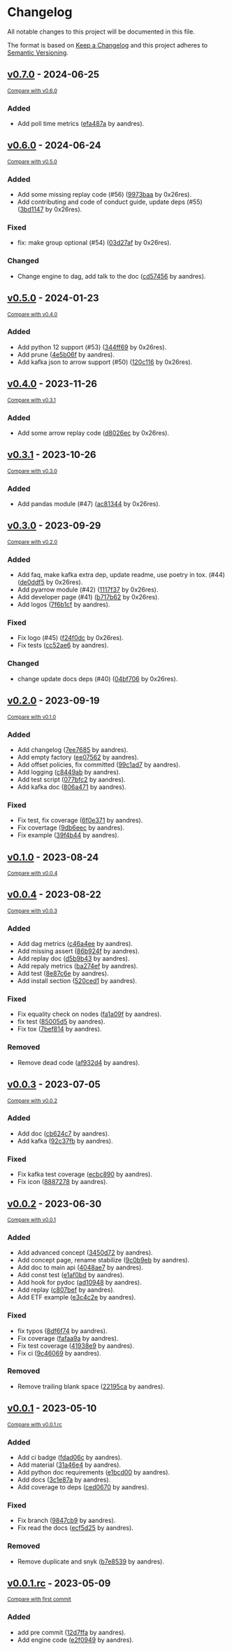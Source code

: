 # Changelog

All notable changes to this project will be documented in this file.

The format is based on [Keep a Changelog](http://keepachangelog.com/en/1.0.0/)
and this project adheres to [Semantic Versioning](http://semver.org/spec/v2.0.0.html).

<!-- insertion marker -->
## [v0.7.0](https://github.com/tradewelltech/beavers/releases/tag/v0.7.0) - 2024-06-25

<small>[Compare with v0.6.0](https://github.com/tradewelltech/beavers/compare/v0.6.0...v0.7.0)</small>

### Added

- Add poll time metrics ([efa487a](https://github.com/tradewelltech/beavers/commit/efa487a3e86f7748c160413ccba749e277e1bc5e) by aandres).

## [v0.6.0](https://github.com/tradewelltech/beavers/releases/tag/v0.6.0) - 2024-06-24

<small>[Compare with v0.5.0](https://github.com/tradewelltech/beavers/compare/v0.5.0...v0.6.0)</small>

### Added

- Add some missing replay code (#56) ([9973baa](https://github.com/tradewelltech/beavers/commit/9973baa73fd781656938578f9f0cefe7a283a389) by 0x26res).
- Add contributing and code of conduct guide, update deps (#55) ([3bd1147](https://github.com/tradewelltech/beavers/commit/3bd114724b5f2ac1095b00b8e90a55dd3a7333ab) by 0x26res).

### Fixed

- fix: make group optional (#54) ([03d27af](https://github.com/tradewelltech/beavers/commit/03d27af029d95be874a0b6b5e5cbc625945b984b) by 0x26res).

### Changed

- Change engine to dag, add talk to the doc ([cd57456](https://github.com/tradewelltech/beavers/commit/cd57456a271f99a81602f7d7d385f0caea84acd2) by aandres).

## [v0.5.0](https://github.com/tradewelltech/beavers/releases/tag/v0.5.0) - 2024-01-23

<small>[Compare with v0.4.0](https://github.com/tradewelltech/beavers/compare/v0.4.0...v0.5.0)</small>

### Added

- Add python 12 support (#53) ([344ff69](https://github.com/tradewelltech/beavers/commit/344ff69309d81780d9d08effc2fdfe3b1f8d9b22) by 0x26res).
- Add prune ([4e5b06f](https://github.com/tradewelltech/beavers/commit/4e5b06f073c2e210f4cca8d67f096698c52c3fa9) by aandres).
- Add kafka json to arrow support (#50) ([120c116](https://github.com/tradewelltech/beavers/commit/120c116d13ab46604d54088bb07d851ff5d3fd00) by 0x26res).


## [v0.4.0](https://github.com/tradewelltech/beavers/releases/tag/v0.4.0) - 2023-11-26

<small>[Compare with v0.3.1](https://github.com/tradewelltech/beavers/compare/v0.3.1...v0.4.0)</small>

### Added

- Add some arrow replay code ([d8026ec](https://github.com/tradewelltech/beavers/commit/d8026ecf744886b0bb7406814904adb3308ba0b9) by 0x26res).

## [v0.3.1](https://github.com/tradewelltech/beavers/releases/tag/v0.3.1) - 2023-10-26

<small>[Compare with v0.3.0](https://github.com/tradewelltech/beavers/compare/v0.3.0...v0.3.1)</small>
### Added

- Add pandas module (#47) ([ac81344](https://github.com/tradewelltech/beavers/commit/ac8134452c3a9636ea5a119e65db87df5a245271) by 0x26res).

## [v0.3.0](https://github.com/tradewelltech/beavers/releases/tag/v0.3.0) - 2023-09-29

<small>[Compare with v0.2.0](https://github.com/tradewelltech/beavers/compare/v0.2.0...v0.3.0)</small>

### Added

- Add faq, make kafka extra dep, update readme, use poetry in tox. (#44) ([de0ddf5](https://github.com/tradewelltech/beavers/commit/de0ddf5baa51fbf5a9b818364e8a2e589a2b0974) by 0x26res).
- Add pyarrow module (#42) ([1117f37](https://github.com/tradewelltech/beavers/commit/1117f375b36a5eac1468c3a5888f1fdc6e9f1ba7) by 0x26res).
- Add developer page (#41) ([b717b62](https://github.com/tradewelltech/beavers/commit/b717b6224bf9e5fd585ff6b0bed77b3333ad2a68) by 0x26res).
- Add logos ([7f6b1cf](https://github.com/tradewelltech/beavers/commit/7f6b1cfc09453927ede5e485c242311362b1e417) by aandres).

### Fixed

- Fix logo (#45) ([f24f0dc](https://github.com/tradewelltech/beavers/commit/f24f0dcb8a911f193aa045da0b6a0f20a69fc64e) by 0x26res).
- Fix tests ([cc52ae6](https://github.com/tradewelltech/beavers/commit/cc52ae6f454d6cf3afd98b6804fd750de5a2eab1) by aandres).

### Changed

- change update docs deps (#40) ([04bf706](https://github.com/tradewelltech/beavers/commit/04bf706f9277285b9dac922bb0255402d095da6e) by 0x26res).

## [v0.2.0](https://github.com/tradewelltech/beavers/releases/tag/v0.2.0) - 2023-09-19

<small>[Compare with v0.1.0](https://github.com/tradewelltech/beavers/compare/v0.1.0...v0.2.0)</small>

### Added

- Add changelog ([7ee7685](https://github.com/tradewelltech/beavers/commit/7ee76853ff4186dc1b7c9449022511a6ad477fbe) by aandres).
- Add empty factory ([ee07562](https://github.com/tradewelltech/beavers/commit/ee0756289d4ed79787e760de4441933afd1aa9d7) by aandres).
- Add offset policies, fix committed ([99c1ad7](https://github.com/tradewelltech/beavers/commit/99c1ad76f6d49f4a641749bdea5ec60e73392507) by aandres).
- Add logging ([c8449ab](https://github.com/tradewelltech/beavers/commit/c8449aba69d18ec070755e1efbd89f083b639289) by aandres).
- Add test script ([077bfc2](https://github.com/tradewelltech/beavers/commit/077bfc278809676e048ba121119e1ec67a97bb5f) by aandres).
- Add kafka doc ([806a471](https://github.com/tradewelltech/beavers/commit/806a47188fa4b2c7234f3059975668142fb3c49b) by aandres).

### Fixed

- Fix test, fix coverage ([6f0e371](https://github.com/tradewelltech/beavers/commit/6f0e371916c2ba61147f61adfd5995c32fe63212) by aandres).
- Fix covertage ([9db6eec](https://github.com/tradewelltech/beavers/commit/9db6eec070d4e7783bc6028f85ad468b0b26e7c8) by aandres).
- Fix example ([39f4b44](https://github.com/tradewelltech/beavers/commit/39f4b44f48b2b5efe2761f762e7d85ee256df76d) by aandres).

## [v0.1.0](https://github.com/tradewelltech/beavers/releases/tag/v0.1.0) - 2023-08-24

<small>[Compare with v0.0.4](https://github.com/tradewelltech/beavers/compare/v0.0.4...v0.1.0)</small>

## [v0.0.4](https://github.com/tradewelltech/beavers/releases/tag/v0.0.4) - 2023-08-22

<small>[Compare with v0.0.3](https://github.com/tradewelltech/beavers/compare/v0.0.3...v0.0.4)</small>

### Added

- Add dag metrics ([c46a4ee](https://github.com/tradewelltech/beavers/commit/c46a4eec655984c2525fe094942fd002deeb5645) by aandres).
- Add missing assert ([86b924f](https://github.com/tradewelltech/beavers/commit/86b924f06d78cf3b3a8b98e8137275490b61f815) by aandres).
- Add replay doc ([d5b9b43](https://github.com/tradewelltech/beavers/commit/d5b9b43bd3012e292ad86219c5fd304d3fb11198) by aandres).
- Add repaly metrics ([ba274ef](https://github.com/tradewelltech/beavers/commit/ba274ef7d53cda1e380a7defbd5d4884cf018e4a) by aandres).
- Add test ([8e87c6e](https://github.com/tradewelltech/beavers/commit/8e87c6e8a76b6dadcedf810b0373d12cba7f3309) by aandres).
- Add install section ([520ced1](https://github.com/tradewelltech/beavers/commit/520ced1def5b7508507df6cd65339515680b41fe) by aandres).

### Fixed

- Fix equality check on nodes ([fa1a09f](https://github.com/tradewelltech/beavers/commit/fa1a09f300b2dd2c307a09f80b8ab37cfd949ea4) by aandres).
- fix test ([85005d5](https://github.com/tradewelltech/beavers/commit/85005d5abcc82685396c39bcf1618aacf0b8ed75) by aandres).
- Fix tox ([7bef814](https://github.com/tradewelltech/beavers/commit/7bef81471d21b405c5982ca19baf1b7ae345f930) by aandres).

### Removed

- Remove dead code ([af932d4](https://github.com/tradewelltech/beavers/commit/af932d41ab86fde774dd77f67070ba98a9977df4) by aandres).

## [v0.0.3](https://github.com/tradewelltech/beavers/releases/tag/v0.0.3) - 2023-07-05

<small>[Compare with v0.0.2](https://github.com/tradewelltech/beavers/compare/v0.0.2...v0.0.3)</small>

### Added

- Add doc ([cb624c7](https://github.com/tradewelltech/beavers/commit/cb624c706920134d362430b0a094b0c722890e43) by aandres).
- Add kafka ([92c37fb](https://github.com/tradewelltech/beavers/commit/92c37fba76b8c26943327834198a24505d0bea79) by aandres).

### Fixed

- Fix kafka test coverage ([ecbc890](https://github.com/tradewelltech/beavers/commit/ecbc890f1adddaf236631e95ccf41ed6002430f3) by aandres).
- Fix icon ([8887278](https://github.com/tradewelltech/beavers/commit/88872786071f882f23335c47721fd53a23771b2e) by aandres).

## [v0.0.2](https://github.com/tradewelltech/beavers/releases/tag/v0.0.2) - 2023-06-30

<small>[Compare with v0.0.1](https://github.com/tradewelltech/beavers/compare/v0.0.1...v0.0.2)</small>

### Added

- Add advanced concept ([3450d72](https://github.com/tradewelltech/beavers/commit/3450d728872962dff7101189d20a4e81a48d8e2e) by aandres).
- Add concept page, rename stabilize ([9c0b9eb](https://github.com/tradewelltech/beavers/commit/9c0b9eba0bf0bd604e0195530bc25e2fb767509a) by aandres).
- Add doc to main api ([4048ae7](https://github.com/tradewelltech/beavers/commit/4048ae7c29c56ffa789b3c1c4f7a3c53aba44a75) by aandres).
- Add const test ([e1af0bd](https://github.com/tradewelltech/beavers/commit/e1af0bdf61d144e76c029421a274433f6967df4c) by aandres).
- Add hook for pydoc ([ad10948](https://github.com/tradewelltech/beavers/commit/ad109481ff06ea4ae26acd3e1279fc056fd5ee54) by aandres).
- Add replay ([c807bef](https://github.com/tradewelltech/beavers/commit/c807bef6354573124d410e13c85450d0cdacf681) by aandres).
- Add ETF example ([e3c4c2e](https://github.com/tradewelltech/beavers/commit/e3c4c2e9f3423e814d47c1dc40e182c88f05c9ba) by aandres).

### Fixed

- fix typos ([8df6f74](https://github.com/tradewelltech/beavers/commit/8df6f7412ae96a6cbe55b1941d6475d3754fc0de) by aandres).
- Fix coverage ([fafaa9a](https://github.com/tradewelltech/beavers/commit/fafaa9a49c4c038094058ab8f99346c9e45e9dde) by aandres).
- Fix test coverage ([41938e9](https://github.com/tradewelltech/beavers/commit/41938e9c0c558d56cb89144fb539d00cf85254cf) by aandres).
- Fix ci ([9c46069](https://github.com/tradewelltech/beavers/commit/9c46069ce380cc59a5c53aa1743a9f369d7283bf) by aandres).

### Removed

- Remove trailing blank space ([22195ca](https://github.com/tradewelltech/beavers/commit/22195ca075c77deef92f0a7ea00025f0f1a71561) by aandres).

## [v0.0.1](https://github.com/tradewelltech/beavers/releases/tag/v0.0.1) - 2023-05-10

<small>[Compare with v0.0.1.rc](https://github.com/tradewelltech/beavers/compare/v0.0.1.rc...v0.0.1)</small>

### Added

- Add ci badge ([fdad06c](https://github.com/tradewelltech/beavers/commit/fdad06ca65ed1135d052c4e9e4a13e48b50cdabe) by aandres).
- Add material ([31a46e4](https://github.com/tradewelltech/beavers/commit/31a46e4f5e39824736064fcc13d7fea600be5ac9) by aandres).
- Add python doc requirements ([e1bcd00](https://github.com/tradewelltech/beavers/commit/e1bcd00aba018dba8e16d781b0f6ca9e783105c0) by aandres).
- Add docs ([3c1e87a](https://github.com/tradewelltech/beavers/commit/3c1e87aa14d3d132189d7d5a3bbe66e6df0a57c5) by aandres).
- Add coverage to deps ([ced0670](https://github.com/tradewelltech/beavers/commit/ced0670226f4ef43539efa75b1e6e455efda1df2) by aandres).

### Fixed

- Fix branch ([9847cb9](https://github.com/tradewelltech/beavers/commit/9847cb9b4fd4d59c3060318805caeffbe8582cf7) by aandres).
- Fix read the docs ([ecf5d25](https://github.com/tradewelltech/beavers/commit/ecf5d25cefe8be2c0448913d4f1ef100753a644a) by aandres).

### Removed

- Remove duplicate and snyk ([b7e8539](https://github.com/tradewelltech/beavers/commit/b7e8539a682162de0fff1a9b6a5f55ca5f550da2) by aandres).

## [v0.0.1.rc](https://github.com/tradewelltech/beavers/releases/tag/v0.0.1.rc) - 2023-05-09

<small>[Compare with first commit](https://github.com/tradewelltech/beavers/compare/1cc83cb780e53ef55308100c655c321dcc945d3b...v0.0.1.rc)</small>

### Added

- add pre commit ([12d7ffa](https://github.com/tradewelltech/beavers/commit/12d7ffa203c8c88cbb68f683fc2d992960e170fe) by aandres).
- Add engine code ([e2f0949](https://github.com/tradewelltech/beavers/commit/e2f0949dd5dc69692455c7564c5f6bcfd997754d) by aandres).
